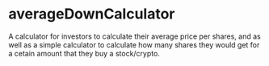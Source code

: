 # averageDownCalculator
A calculator for investors to calculate their average price per shares, and as well as a simple calculator to calculate how many shares they would get for a cetain amount that they buy a stock/crypto.

